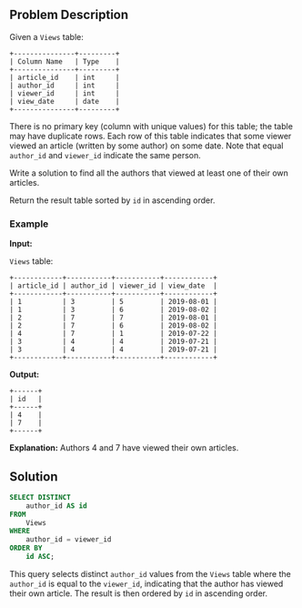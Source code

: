
## Problem Description

Given a `Views` table:

```
+---------------+---------+
| Column Name   | Type    |
+---------------+---------+
| article_id    | int     |
| author_id     | int     |
| viewer_id     | int     |
| view_date     | date    |
+---------------+---------+
```

There is no primary key (column with unique values) for this table; the table may have duplicate rows. Each row of this table indicates that some viewer viewed an article (written by some author) on some date. Note that equal `author_id` and `viewer_id` indicate the same person.

Write a solution to find all the authors that viewed at least one of their own articles.

Return the result table sorted by `id` in ascending order.

### Example

**Input:**

`Views` table:
```
+------------+-----------+-----------+------------+
| article_id | author_id | viewer_id | view_date  |
+------------+-----------+-----------+------------+
| 1          | 3         | 5         | 2019-08-01 |
| 1          | 3         | 6         | 2019-08-02 |
| 2          | 7         | 7         | 2019-08-01 |
| 2          | 7         | 6         | 2019-08-02 |
| 4          | 7         | 1         | 2019-07-22 |
| 3          | 4         | 4         | 2019-07-21 |
| 3          | 4         | 4         | 2019-07-21 |
+------------+-----------+-----------+------------+
```

**Output:**
```
+------+
| id   |
+------+
| 4    |
| 7    |
+------+
```

**Explanation:** Authors 4 and 7 have viewed their own articles.

## Solution

```sql
SELECT DISTINCT 
    author_id AS id
FROM 
    Views 
WHERE 
    author_id = viewer_id  
ORDER BY 
    id ASC;
```

This query selects distinct `author_id` values from the `Views` table where the `author_id` is equal to the `viewer_id`, indicating that the author has viewed their own article. The result is then ordered by `id` in ascending order.